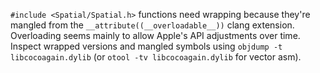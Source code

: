 `#include <Spatial/Spatial.h>` functions need wrapping because they're mangled from the `__attribute((__overloadable__))` clang extension. Overloading seems mainly to allow Apple's API adjustments over time. Inspect wrapped versions and mangled symbols using `objdump -t libcocoagain.dylib` (or `otool -tv libcocoagain.dylib` for vector asm).
